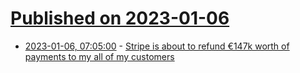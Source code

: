 # [Published on 2023-01-06](index.md)

* [2023-01-06, 07:05:00](https://news.ycombinator.com/item?id=34271815) - [Stripe is about to refund €147k worth of payments to my all of my customers](https://news.ycombinator.com/item?id=34271815)
